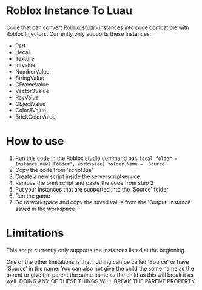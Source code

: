 # Roblox Instance To Luau
Code that can convert Roblox studio instances into code compatible with Roblox Injectors.
Currently only supports these Instances: 
* Part
* Decal
* Texture
* Intvalue
* NumberValue
* StringValue
* CFrameValue
* Vector3Value
* RayValue
* ObjectValue
* Color3Value
* BrickColorValue

# How to use
1) Run this code in the Roblox studio command bar. `local folder = Instance.new('Folder', workspace) folder.Name = 'Source'`
2) Copy the code from 'script.lua'
3) Create a new script inside the serverscriptservice
4) Remove the print script and paste the code from step 2
5) Put your instances that are supported into the 'Source' folder
6) Run the game
7) Go to workspace and copy the saved value from the 'Output' instance saved in the workspace

# Limitations
This script currently only supports the instances listed at the beginning. 

One of the other limitations is that nothing can be called 'Source' or have 'Source' in the name. You can also not give the child the same name as the parent or give the parent the same name as the child as this will break it as well. DOING ANY OF THESE THINGS WILL BREAK THE PARENT PROPERTY. 
